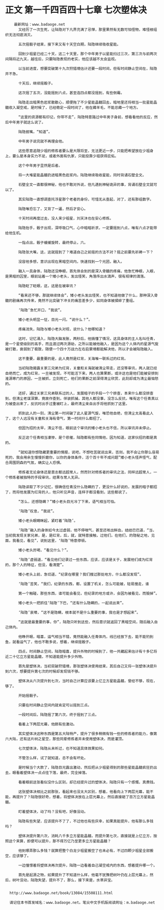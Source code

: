 # 正文 第一千四百四十七章 七次塑体决
        最新网址：www.badaoge.net
          又经历了一次生死，让陆隐对下凡界充满了忌惮，那里果然有无数可怕怪物，难怪根组织无法彻底消灭。
      
          五次摇骰子结束，接下来又有十天空白期，陆隐继续吸收星能。
      
          回到少祖星已经二十天，这二十天里，那个中年男子以星能扫过三次，第三次与前两次间隔将近九天，越往后，只要陆隐表现的老实，他应该越不太会监视。
      
          以当前进度，想要突破第十九次狩猎境估计还要一段时间，但有时间静止空间在，陆隐并不急。
      
          十天后，继续摇骰子。
      
          这次摇了五次，没能摇到六点，甚至连四点都没摇到，有些倒霉。
      
          陆隐走出暗黑色岩浆散散心，顺便拖了不少星能晶髓回去，暗地里还将相当一批星能晶髓收入凝空戒，是时候了，已经稳定一段时间了，他在薅羊毛，不能总薅一个地方。
      
          “这里的资源都有印记，你带不走”，陆隐特意路过中年男子身前，想看看他的反应，然后中年男子就这么说了。
      
          陆隐抿嘴，“知道”。
      
          中年男子说完就不再理会他。
      
          这些愿意追随少祖的修炼者要么是大限将至，无法更近一步，只能把希望放在少祖身上，要么是本身实力不足，或者外面有仇家，只能投靠少祖获得庇佑。
      
          这个中年男子显然是后者。
      
          将一大堆星能晶髓扔进暗黑色岩浆内，陆隐继续吸收星能，同时背诵石壁全文。
      
          石壁全文一直都很神秘，他也不敢对外说，但凡遇到神秘诡异的事，背诵石壁全文就可以了。
      
          其实陆隐一直想调查托浮星那个老者的身份，可惜无从查起，对了，还有那组数字。
      
          陆隐唯恐忘了，又背了一遍，然后才安心。
      
          十天时间再度过去，没人来少祖星，刘天沐也在安心修炼。
      
          陆隐抬手，骰子出现，深呼吸口气，心中暗暗祈求，一定要摇到六点，唯有六点才能带给他生机。
      
          一指点出，骰子缓缓旋转，最终停止，六。
      
          陆隐张大嘴，这，这就摇到了？难道自己之前摇的方法不对？摇之前要先祈祷一下？
      
          没容他多想，意识出现在黑暗空间内，快速找到一个光团，融入。
      
          融入一具身体，陆隐还没睁眼，首先体会到的是深入骨髓的疼痛，他急忙睁眼，入眼，是黑暗的囚室，眼前站着一个矮小老头，发出怪笑，角落传出水滴声，很有规律的滴落。
      
          陆隐眨了眨眼，这，这是在被审讯？
      
          “看来还不够，那就继续体会”，矮小老头发出怪笑，也不知道他做了什么，那种深入骨髓的剧痛再次传来，竟然不比突破下冲关的痛苦差多少，如同身体被揉碎了重组。
      
          ‘陆隐’急忙开口，“我说”。
      
          矮小老头明显一怔，目光一闪，“说什么？”。
      
          疼痛消失，陆隐与矮小老头对视，说什么？他哪知道？
      
          这时，记忆涌入，陆隐大脑发胀，两秒后，他搞懂了情况，这具身体的主人名叫任青，是一个星使级别的高手，而且渡过两次源劫，之所以能被他融入，是因为这个人体内的星源气旋被打散，衰弱到了极致，随便一个四十万战力左右启蒙境都能解决他，所以才会被陆隐融入。
      
          这不重要，最重要的是，此人竟然是红背，关海唯一联系过的红背。
      
          当初陆隐揭露关家三兄弟为红背，关童和关海就被清尘带走，还没等审讯，两人就已经自绝而亡，成为红背，一旦被发现，不可能活下来，两人也算果断，或许这也是他们能被安排到淮源寒门的原因，一旦被抓，立刻死亡，他们的果断之前深得清尘欣赏，此刻却成为清尘最恼怒的。
      
          还好，通过关家三兄弟联系过的人，发展暗子的手段一个个排查，本来什么都没排查到，但清尘老谋深算，竟故作查到，佯装抓捕，其他人都没事，没怎么反抗，唯有这个任青真以为被查出来了，反抗时出手过重被盯上，最终清尘亲自出手将他抓到了这里。
      
          抓到此人的一刻，清尘第一时间破了此人星源气旋，唯恐他自绝，但清尘太高看此人了，这个人远没有关童和关海有骨气，第一时间什么都招了。
      
          但因为招的太早，清尘不信，眼前这个审讯的矮小老头也不信，所以审讯并未停止。
      
          反正这个任青相当凄惨，是个悲催，陆隐都有些同情他，因为知道，这家伙招的都是真的。
      
          “就知道你想隐藏更重要的情报，说吧，不想吃苦就说出来，否则，我不会让你那么容易死的，我会用余生慢慢折磨你，以你的身体条件，活个百十年不成问题”矮小老头怪声怪气，配合周围阴森的气氛，确实让人恐惧。
      
          修炼者无论身体还是意志都远超常人，然而针对修炼者的审讯之法，同样远超常人，一个修炼者被独特的手段审讯，结果与常人无异。
      
          陆隐读取了不少记忆，很确信任青没什么隐瞒的了，更没什么好说的，发展的暗子都招了，而将他发展为红背的人，他只听见声音，连样子都没看到，这些都说了。
      
          “怎么，还想隐瞒？”矮小老头目光冷了下来，语气相当可怕。
      
          ‘陆隐’叹息，“我说”。
      
          矮小老头眼睛眯起，紧盯着‘陆隐’。
      
          ‘陆隐’融入的身体如今太过虚弱，他不停喘气，甚至还咳出鲜血，结结巴巴道，“当，当初我发现关家兄弟，是，是红背，后，就，就特意接触，过他们，在他们，的隐秘之地，见面，我看见，看见”，说到这里，‘陆隐’特意停顿。
      
          矮小老头厉喝，“看见什么？”。
      
          ‘陆隐’虚弱道，“看见他们记录过一些东西，应该，应该是关于，发展他们成为红背的，那个人的特征，但没，看清楚”。
      
          矮小老头上前，急切道，“纪录在哪里？我们搜过那处地方，什么都没发现”。
      
          ‘陆隐’苦笑，“我们，纪录的东西，都，设置了机关，怎么可能被，轻易搜走，谁
      
          第一个触碰，那些东西，谁可能会看见，但纪录的地方或许，会因为被看见，而毁掉”。
      
          矮小老头一把抓住‘陆隐’下巴，“还有什么隐瞒的，一起说出来”。
      
          ‘陆隐’哀嚎，“这不是隐瞒，根本就不是什么重要的事，我也是才想起来”。
      
          “这就是最重要的事，你”，陆隐只听到这些，然后意识就返回了黑暗空间，随后融入自己体内。
      
          他睁开眼，暗喜，运气相当不错，竟然能融入任青体内，线已经放下去，能不能钓到鱼，就看运气了，他也不敢多说，想着，继续摇骰子。
      
          四点，时间静止空间，陆隐暗喜，提升外物的时候到了，他一共藏起来估计有十多亿将近二十亿立方星能晶髓，不知道能提升多少外物。
      
          首先是塑体决，当初突破狩猎境，那张塑体决使用结束，其后自己又将一张塑体决提升到六次，想要提升第七次的时候却发现钱不够。
      
          塑体决从六次提升到七次，当时自己计算应该要上亿立方星能晶髓，曾经不够，现在，够了。
      
          开始摇骰子。
      
          只要在时间静止空间内就肯定可以摇到三点。
      
          一段时间后，陆隐摇了第六次，终于摇到了三点。
      
          看着上下两层光幕，他颇有些激动。
      
          其实塑体决这种东西是第五大陆特产，提升了很多稍微有钱一些的修炼者的能力，像第六大陆，还有这片树之星空，那些同辈修炼者并未使用塑体决，而是灌顶。
      
          七次塑体决，陆隐从未听过，也不知道具体效果如何。
      
          不管怎么样，试了就知道，总不会有坏处。
      
          是时候当个大款了，陆隐目光露出激动，然后把从少祖星得到的那些星能晶髓疯狂扔出去，眼看着塑体决一点点往下落，最终，完全掉落。
      
          看着眼前这张看似没什么区别，却已经提升过的塑体决，陆隐只有一个感慨，真费钱。
      
          这张塑体决相比之前那张，看起来也没太大区别，想着，他看向上下两层光幕，能不能，再提升了？陆隐很好奇，想着，将塑体决放在上层光幕上，然后直接砸了百万立方星能晶髓。
      
          盯着塑体决，动了吗？没有吧，好像没动。
      
          陆隐有些失望，应该提升不了了，不过他也有些庆幸，如果真能提升，他有那么多钱吗？
      
          塑体决提升第六次，消耗八千多立方星能晶髓，而提升第七次，直接就是上亿立方，按照这个来算，即便可以提升，那不得万亿乃至更多立方星能晶髓？
      
          他到哪弄那么多钱？就算把整个白龙少祖星搬空了也未必有，不过四颗少祖星全部搬空，应该够了。
      
          一边憧憬着将塑体决再次提升，陆隐一边看着自己凝空戒内的东西，想着提升哪一个。
      
          首先是起源之物，如果提升了不知道什么样，他毫不犹豫把树叶仍在上层光幕上，然后，树叶没动，陆隐失望，提升不了，那么，接下来是，水草异宝。
      
      
      http://www.badaoge.net/book/13084/15508111.html
      
      请记住本书首发域名：www.badaoge.net。笔尖中文手机版阅读网址：m.badaoge.net